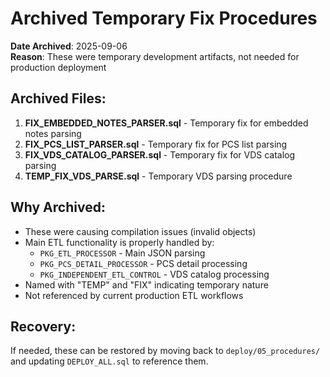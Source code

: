 # Archived Temporary Fix Procedures

**Date Archived**: 2025-09-06  
**Reason**: These were temporary development artifacts, not needed for production deployment

## Archived Files:

1. **FIX_EMBEDDED_NOTES_PARSER.sql** - Temporary fix for embedded notes parsing
2. **FIX_PCS_LIST_PARSER.sql** - Temporary fix for PCS list parsing  
3. **FIX_VDS_CATALOG_PARSER.sql** - Temporary fix for VDS catalog parsing
4. **TEMP_FIX_VDS_PARSE.sql** - Temporary VDS parsing procedure

## Why Archived:

- These were causing compilation issues (invalid objects)
- Main ETL functionality is properly handled by:
  - `PKG_ETL_PROCESSOR` - Main JSON parsing
  - `PKG_PCS_DETAIL_PROCESSOR` - PCS detail processing  
  - `PKG_INDEPENDENT_ETL_CONTROL` - VDS catalog processing
- Named with "TEMP" and "FIX" indicating temporary nature
- Not referenced by current production ETL workflows

## Recovery:

If needed, these can be restored by moving back to `deploy/05_procedures/` and updating `DEPLOY_ALL.sql` to reference them.